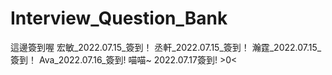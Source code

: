 # Interview_Question_Bank
這邊簽到喔
宏敏_2022.07.15_簽到！
丞軒_2022.07.15_簽到！
瀚霆_2022.07.15_簽到！
Ava_2022.07.16_簽到!
喵喵~ 2022.07.17簽到! >0<
